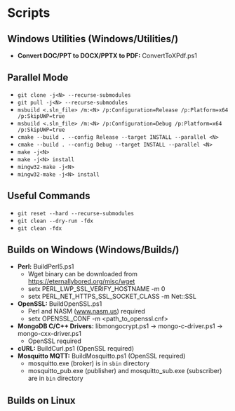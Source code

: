 # Scripts

## Windows Utilities (Windows/Utilities/)
* **Convert DOC/PPT to DOCX/PPTX to PDF:** ConvertToXPdf.ps1

## Parallel Mode
* ```git clone -j<N> --recurse-submodules```
* ```git pull -j<N> --recurse-submodules```
* ```msbuild <.sln_file> /m:<N> /p:Configuration=Release /p:Platform=x64 /p:SkipUWP=true```
* ```msbuild <.sln_file> /m:<N> /p:Configuration=Debug /p:Platform=x64 /p:SkipUWP=true```
* ```cmake --build . --config Release --target INSTALL --parallel <N>```
* ```cmake --build . --config Debug --target INSTALL --parallel <N>```
* ```make -j<N>```
* ```make -j<N> install```
* ```mingw32-make -j<N>```
* ```mingw32-make -j<N> install```

## Useful Commands
* ```git reset --hard --recurse-submodules```
* ```git clean --dry-run -fdx```
* ```git clean -fdx```

## Builds on Windows (Windows/Builds/)
* **Perl:** BuildPerl5.ps1
  - Wget binary can be downloaded from https://eternallybored.org/misc/wget
  - setx PERL_LWP_SSL_VERIFY_HOSTNAME -m 0
  - setx PERL_NET_HTTPS_SSL_SOCKET_CLASS -m Net::SSL
* **OpenSSL:** BuildOpenSSL.ps1
  - Perl and NASM (www.nasm.us) required
  - setx OPENSSL_CONF -m <path_to_openssl.cnf>
* **MongoDB C/C++ Drivers:** libmongocrypt.ps1 &rarr; mongo-c-driver.ps1 &rarr; mongo-cxx-driver.ps1
  - OpenSSL required
* **cURL:** BuildCurl.ps1 (OpenSSL required)
* **Mosquitto MQTT:** BuildMosquitto.ps1 (OpenSSL required)
  - mosquitto.exe (broker) is in ```sbin``` directory
  - mosquitto_pub.exe (publisher) and mosquitto_sub.exe (subscriber) are in ```bin``` directory

## Builds on Linux
